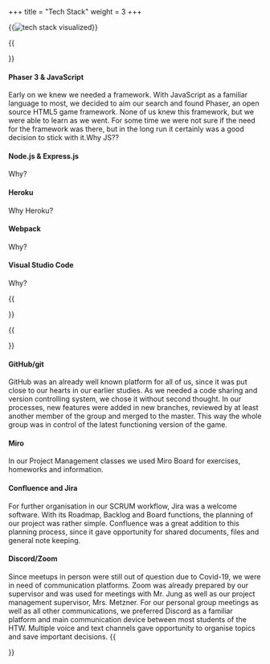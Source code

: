 +++
title = "Tech Stack"
weight = 3
+++

{{<image src="tech_stack.png" alt="tech stack visualized" caption="Our tech stack">}}

{{<section title="Tech Stack">}}

#### Phaser 3 & JavaScript

Early on we knew we needed a framework. With JavaScript as a familiar language to most, we decided to aim our search and found Phaser, an open source HTML5 game framework. None of us knew this framework, but we were able to learn as we went. For some time we were not sure if the need for the framework was there, but in the long run it certainly was a good decision to stick with it.Why JS??

#### Node.js & Express.js

Why?

#### Heroku

Why Heroku?

#### Webpack

Why?

#### Visual Studio Code

Why?

{{</section>}}

{{<section title="Development Tools">}}

#### GitHub/git

GitHub was an already well known platform for all of us, since it was put close to our hearts in our earlier studies. As we needed a code sharing and version controlling system, we chose it without second thought. In our processes, new features were added in new branches, reviewed by at least another member of the group and merged to the master. This way the whole group was in control of the latest functioning version of the game.

#### Miro

In our Project Management classes we used Miro Board for exercises, homeworks and information.

#### Confluence and Jira

For further organisation in our SCRUM workflow, Jira was a welcome software. With its Roadmap, Backlog and Board functions, the planning of our project was rather simple. Confluence was a great addition to this planning process, since it gave opportunity for shared documents, files and general note keeping.

#### Discord/Zoom

Since meetups in person were still out of question due to Covid-19, we were in need of communication platforms. Zoom was already prepared by our supervisor and was used for meetings with Mr. Jung as well as our project management supervisor, Mrs. Metzner. For our personal group meetings as well as all other communications, we preferred Discord as a familiar platform and main communication device between most students of the HTW. Multiple voice and text channels gave opportunity to organise topics and save important decisions.
{{</section>}}
